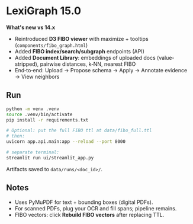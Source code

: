 # LexiGraph 15.0

**What's new vs 14.x**
- Reintroduced **D3 FIBO viewer** with maximize + tooltips (`components/fibo_graph.html`)
- Added **FIBO index/search/subgraph** endpoints (API)
- Added **Document Library**: embeddings of uploaded docs (value-stripped), pairwise distances, k‑NN, nearest FIBO
- End‑to‑end: Upload → Propose schema → Apply → Annotate evidence → View neighbors

## Run

```bash
python -m venv .venv
source .venv/bin/activate
pip install -r requirements.txt

# Optional: put the full FIBO ttl at data/fibo_full.ttl
# then:
uvicorn app.api.main:app --reload --port 8000

# separate terminal:
streamlit run ui/streamlit_app.py
```

Artifacts saved to `data/runs/<doc_id>/`.

## Notes
- Uses PyMuPDF for text + bounding boxes (digital PDFs).
- For scanned PDFs, plug your OCR and fill spans; pipeline remains.
- FIBO vectors: click **Rebuild FIBO vectors** after replacing TTL.
